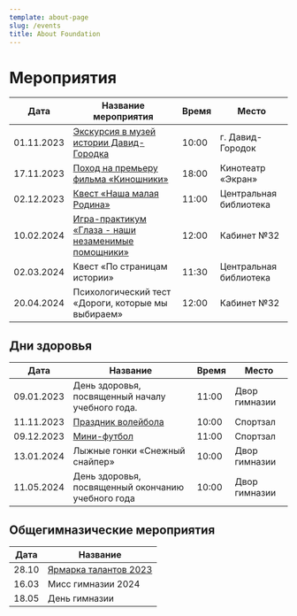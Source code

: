 ```yaml
---
template: about-page
slug: /events
title: About Foundation
---
```

<h1>Мероприятия</h1>











| Дата   | Название мероприятия                                                                                                    | Время | Место                                  |
| ---------- | ------------------------------------------------------------------------------------------------------------------------------------------ | ---------- | ------------------------------------------- |
| 01.11.2023 | [Экскурсия в музей истории Давид-Городка](https://blog-10a.netlify.app/museum-david)                        | 10:00      | г. Давид-Городок               |
| 17.11.2023 | [Поход на премьеру фильма «Киношники»](https://blog-10a.netlify.app/cinema-k)                                 | 18:00      | Кинотеатр «Экран»           |
| 02.12.2023 | [Квест «Наша малая Родина»](https://blog-10a.netlify.app/bibliotheca/kvest)                                             | 11:00      | Центральная библиотека |
| 10.02.2024 | [Игра-практикум «Глаза - наши незаменимые помощники»](https://blog-10a.netlify.app/game-practice) | 12:00      | Кабинет №32                         |
| 02.03.2024 | Квест «По страницам истории»                                                                                      | 11:30      | Центральная библиотека |
| 20.04.2024 | Психологический тест «Дороги, которые мы выбираем»                                             | 12:00      | Кабинет №32                         |











<h2>Дни здоровья</h2>
<center><table class="events-health">
<thead>
  <tr>
    <th class="tg-0pky">Дата</th>
    <th class="tg-0pky">Название</th>
    <th class="tg-0pky">Время</th>
    <th class="tg-0pky">Место</th>
  </tr>
</thead>
<tbody>
  <tr>
    <td class="tg-0pky">09.01.2023</td>
    <td class="tg-acii">День здоровья, посвященный началу учебного года.</td>
    <td class="tg-xls6">11:00</td>
    <td class="tg-0pky">Двор гимназии</td>
  </tr>
  <tr>
    <td class="tg-0pky">11.11.2023</td>
    <td class="tg-acii"><a href="https://blog-10a.netlify.app/volleyball" target="_blank" rel="noopener noreferrer">Праздник волейбола</a></td>
    <td class="tg-xls6">10:00</td>
    <td class="tg-0pky">Спортзал</td>
  </tr>
  <tr>
    <td class="tg-0pky">09.12.2023</td>
    <td class="tg-acii"><a href="https://blog-10a.netlify.app/football-2023" target="_blank" rel="noopener noreferrer">Мини-футбол</a></td>
    <td class="tg-xls6">11:00</td>
    <td class="tg-0pky">Спортзал</td>
  </tr>
  <tr>
    <td class="tg-0pky">13.01.2024</td>
    <td class="tg-acii">Лыжные гонки «Снежный снайпер»</td>
    <td class="tg-xls6">10:00</td>
    <td class="tg-0pky">Двор гимназии</td>
  </tr>
  <tr>
    <td class="tg-0pky">11.05.2024</td>
    <td class="tg-acii">День здоровья, посвященный окончанию учебного года</td>
    <td class="tg-xls6">10:00</td>
    <td class="tg-0pky">Двор гимназии</td>
  </tr>
</tbody>
</table>
</center>
<h2>Общегимназические мероприятия</h2>

<center><table class="global-events">
<thead>
  <tr>
    <th class="tg-0lax">Дата</th>
    <th class="tg-0lax">Название</th>
  </tr>
</thead>
<tbody>
  <tr>
    <td class="tg-0lax">28.10</td>
    <td class="tg-0lax"><a href="https://blog-10a.netlify.app/yarmarka-2023" target="_blank" rel="noopener noreferrer">Ярмарка талантов 2023</a></td>
  </tr>
  <tr>
    <td class="tg-0lax">16.03</td>
    <td class="tg-0lax">Мисс гимназии 2024</td>
  </tr>
  <tr>
    <td class="tg-0lax">18.05</td>
    <td class="tg-0lax">День гимназии</td>
  </tr>
</tbody>
</table>
</center>
